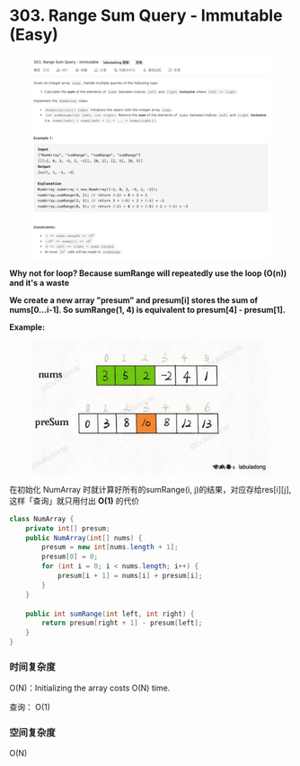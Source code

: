# 303. Range Sum Query - Immutable (Easy)

<figure><img src="../../../.gitbook/assets/image (52).png" alt=""><figcaption></figcaption></figure>

**Why not for loop? Because sumRange will repeatedly use the loop (O(n)) and it's a waste**

**We create a new array "presum" and presum\[i] stores the sum of nums\[0...i-1]. So sumRange(1, 4) is equivalent to presum\[4] - presum\[1].**

**Example:**

<figure><img src="../../../.gitbook/assets/image (53).png" alt="" width="563"><figcaption></figcaption></figure>

在初始化 NumArray 时就计算好所有的sumRange(i, j)的结果，对应存给res\[i]\[j], 这样「查询」就只用付出 **O(1)** 的代价

```java
class NumArray {
    private int[] presum;
    public NumArray(int[] nums) {
        presum = new int[nums.length + 1];
        presum[0] = 0;
        for (int i = 0; i < nums.length; i++) {
            presum[i + 1] = nums[i] + presum[i];
        }
    }
    
    public int sumRange(int left, int right) {
        return presum[right + 1] - presum[left];
    }
}
```

### 时间复杂度

O(N)：Initializing the array costs O(N) time.&#x20;

查询： O(1)

### 空间复杂度

O(N)
